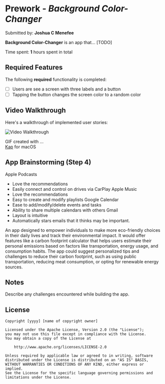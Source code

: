 # Prework - *Background Color-Changer*

Submitted by: **Joshua C Menefee**

**Background Color-Changer** is an app that... [TODO] 

Time spent: **1** hours spent in total

## Required Features

The following **required** functionality is completed:

- [ ] Users are see a screen with three labels and a button
- [ ] Tapping the button changes the screen color to a random color
 
## Video Walkthrough

Here's a walkthrough of implemented user stories:

<img src='https://imgur.com/a/fiivMaP' title='Video Walkthrough' width='' alt='Video Walkthrough' />

<!-- Replace this with whatever GIF tool you used! -->
GIF created with ...  
[Kap](https://getkap.co/) for macOS

## App Brainstorming (Step 4)
Apple Podcasts
  - Love the recommendations
  - Easily connect and control on drives via CarPlay
Apple Music
  - Love the recommendations
  - Easy to create and modify playlists
Google Calendar
  - Ease to add/modify/delete events and tasks
  - Ability to share multiple calendars with others
Gmail
  - Layout is intuitive
  - Automatically stars emails that it thinks may be important.

An app designed to empower individuals to make more eco-friendly choices in their daily lives and track
their environmental impact. It would offer features like a carbon footprint calculator that helps users estimate
their personal emissions based on factors like transportation, energy usage, and consumption habits. The app
could suggest personalized tips and challenges to reduce their carbon footprint, such as using public transportation,
reducing meat consumption, or opting for renewable energy sources.
## Notes

Describe any challenges encountered while building the app.

## License

    Copyright [yyyy] [name of copyright owner]

    Licensed under the Apache License, Version 2.0 (the "License");
    you may not use this file except in compliance with the License.
    You may obtain a copy of the License at

        http://www.apache.org/licenses/LICENSE-2.0

    Unless required by applicable law or agreed to in writing, software
    distributed under the License is distributed on an "AS IS" BASIS,
    WITHOUT WARRANTIES OR CONDITIONS OF ANY KIND, either express or implied.
    See the License for the specific language governing permissions and
    limitations under the License.
